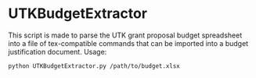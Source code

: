 # UTKBudgetExtractor

This script is made to parse the UTK grant proposal budget spreadsheet into a file of tex-compatible commands that can be imported into a budget justification document. Usage:

```
python UTKBudgetExtractor.py /path/to/budget.xlsx
```

